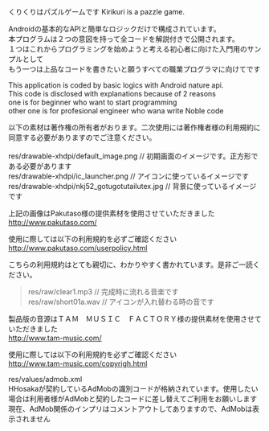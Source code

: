 くりくりはパズルゲームです
Kirikuri is a pazzle game.

Androidの基本的なAPIと簡単なロジックだけで構成されています。<br>
本プログラムは２つの意図を持って全コードを解説付きで公開されます。<br>
１つはこれからプログラミングを始めようと考える初心者に向けた入門用のサンプルとして<br>
もう一つは上品なコードを書きたいと願うすべての職業プログラマに向けてです<br>

This application is coded by basic logics with Android nature api.<br>
This code is disclosed with explanations because of 2 reasons<br>
one is for beginner who want to start programming<br>
other one is for profesional engineer who wana write Noble code<br>

以下の素材は著作権の所有者がおります。二次使用には著作権者様の利用規約に同意する必要がありますのでご注意ください。<br>
<br>
res/drawable-xhdpi/default_image.png // 初期画面のイメージです。正方形である必要があります<br>
res/drawable-xhdpi/ic_launcher.png // アイコンに使っているイメージです<br>
res/drawable-xhdpi/nkj52_gotugotutailutex.jpg // 背景に使っているイメージです<br>

上記の画像はPakutaso様の提供素材を使用させていただきました<br>
<a href='http://www.pakutaso.com/'>http://www.pakutaso.com/</a>

使用に際しては以下の利用規約を必ずご確認ください<br>
<a href='http://www.pakutaso.com/userpolicy.html'>http://www.pakutaso.com/userpolicy.html</a>

こちらの利用規約はとても親切に、わかりやすく書かれています。是非ご一読ください。<br>


<blockquote>res/raw/clear1.mp3 // 完成時に流れる音楽です<br>
res/raw/short01a.wav // アイコンが入れ替わる時の音です<br></blockquote>

製品版の音源はＴＡＭ　ＭＵＳＩＣ　ＦＡＣＴＯＲＹ様の提供素材を使用させていただきました<br>
<a href='http://www.tam-music.com/'>http://www.tam-music.com/</a>

使用に際しては以下の利用規約を必ずご確認ください<br>
<a href='http://www.tam-music.com/copyrigh.html'>http://www.tam-music.com/copyrigh.html</a>

res/values/admob.xml<br>
HHosakaが契約しているAdMobの識別コードが格納されています。使用したい場合は利用者様がAdMobと契約したコードに差し替えてご利用をお願いします<br>
現在、AdMob関係のインプリはコメントアウトしてありますので、AdMobは表示されません<br>
